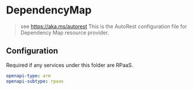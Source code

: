 # DependencyMap

> see https://aka.ms/autorest
> This is the AutoRest configuration file for Dependency Map resource provider.

## Configuration

Required if any services under this folder are RPaaS.

```yaml
openapi-type: arm
openapi-subtype: rpaas
```
